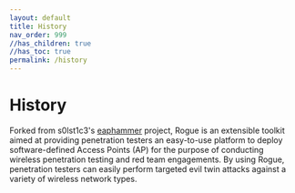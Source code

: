 ```yaml
---
layout: default
title: History
nav_order: 999
//has_children: true
//has_toc: true
permalink: /history
---
```


# History

Forked from s0lst1c3's [eaphammer](https://github.com/s0lst1c3/eaphammer) project, Rogue is an extensible toolkit aimed at providing penetration testers an easy-to-use platform to deploy software-defined Access Points (AP) for the purpose of conducting wireless penetration testing and red team engagements. By using Rogue, penetration testers can easily perform targeted evil twin attacks against a variety of wireless network types. 

